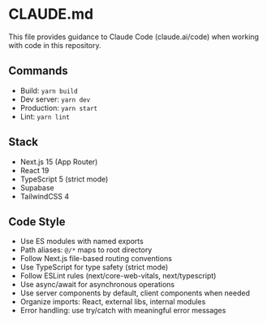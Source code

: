 # CLAUDE.md

This file provides guidance to Claude Code (claude.ai/code) when working with code in this repository.

## Commands

- Build: `yarn build`
- Dev server: `yarn dev`
- Production: `yarn start`
- Lint: `yarn lint`

## Stack

- Next.js 15 (App Router)
- React 19
- TypeScript 5 (strict mode)
- Supabase
- TailwindCSS 4

## Code Style

- Use ES modules with named exports
- Path aliases: `@/*` maps to root directory
- Follow Next.js file-based routing conventions
- Use TypeScript for type safety (strict mode)
- Follow ESLint rules (next/core-web-vitals, next/typescript)
- Use async/await for asynchronous operations
- Use server components by default, client components when needed
- Organize imports: React, external libs, internal modules
- Error handling: use try/catch with meaningful error messages
